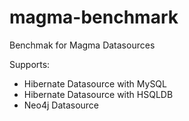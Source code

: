 magma-benchmark
===============

Benchmak for Magma Datasources

Supports:

* Hibernate Datasource with MySQL
* Hibernate Datasource with HSQLDB
* Neo4j Datasource

